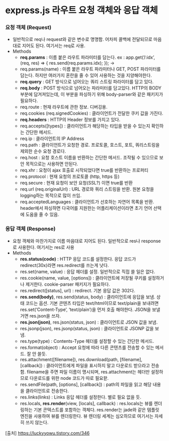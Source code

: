 # express.js 라우트 요청 객체와 응답 객체

### 요청 객체 (Request)

- 일반적으로 req나 request와 같은 변수로 명명함. 어차피 콜백에 전달되므로 마음대로 지어도 된다. 여기서는 req로 사용.
- Methods
  - **req.params** : 이름 붙은 라우트 파라미터를 담는다. ex : app.get(’/:idx’, (req, res) => { res.send(req.params.idx); }); -> 
  - req.params(name) : 이름 붙은 라우트 파라미터나 GET, POST 파라미터를 담는다. 하지만 여러가지 혼란을 줄 수 있어 사용하는 것을 지양해야한다.
  - **req.query** : GET 방식으로 넘어오는 쿼리 스트링 파라미터를 담고 있다.
  - **req.body** : POST 방식으로 넘어오는 파라미터를 담고있다. HTTP의 BODY 부분에 담겨져있는데, 이 부분을 파싱하기 위해 body-parser와 같은 패키지가 필요하다.
  - req.route : 현재 라우트에 관한 정보. 디버깅용.
  - req.cookies (req.signedCookies) : 클라이언트가 전달한 쿠키 값을 가진다.
  - **req.headers** : HTTP의 Header 정보를 가지고 있다.
  - req.accepts([types]) : 클라이언트가 해당하는 타입을 받을 수 있는지 확인하는 간단한 메서드.
  - req.ip : 클라이언트의 IP Address
  - req.path : 클라이언트가 요청한 경로. 프로토콜, 호스트, 포트, 쿼리스트링을 제외한 순수 요청 경로다.
  - req.host : 요청 호스트 이름을 반환하는 간단한 메서드. 조작될 수 있으므로 보안 목적으로는 사용하면 안된다.
  - req.xhr : 요청이 ajax 호출로 시작되었다면 true를 반환하는 프로퍼티
  - req.protocol : 현재 요청의 프로토콜 (http, https 등)
  - req.secure : 현재 요청이 보안 요청(SSL?) 이면 true를 반환
  - req.url (req.originalUrl) : URL 경로와 쿼리 스트링을 반환. 원본 요청을 logging하는 목적으로 많이 쓰임.
  - req.acceptedLanguages : 클라이언트가 선호하는 자연어 목록을 반환. header에서 파싱하면 다국어를 지원한는 어플리케이션이라면 초기 언어 선택에 도움을 줄 수 있음.

### 응답 객체 (Response)

- 요청 객체와 마찬가지로 이름 마음대로 지어도 된다. 일반적으로 res나 response로 사용한다. 여기서는 res로 사용
- Methods
  - **res.status(code)** : HTTP 응답 코드를 설정한다. 응답 코드가 redirect(30x)라면 res.redirect를 쓰는게 낫다.
  - res.set(name, value) : 응답 헤더를 설정. 일반적으로 직접 쓸 일은 없다.
  - res.cookie(name, value, [options]) : 클라이언트에 저장될 쿠키를 설정하거나 제거한다. cookie-parser 패키지가 필요하다.
  - res.redirect([status], url) : redirect. 기본 응답 값은 302다.
  - **res.send(body)**, res.send(status, body) : 클라이언트에 응답을 보냄. 상태 코드는 옵션. 기본 콘텐츠 타입은 text/html이므로 text/plain을 보내려면 res.set(‘Content-Type’, ‘text/plain’)을 먼저 호출 해야한다. JSON을 보낼거면 res.json을 쓰자.
  - **res.json(json)**, res.json(status, json) : 클라이언트로 JSON 값을 보냄.
  - res.jsonp(json), res.jsonp(status, json) : 클라이언트로 JSONP 값을 보냄.
  - res.type(type) : Contents-Type 헤더를 설정할 수 있는 간단한 메서드.
  - res.format(object) : Accept 요청에 따라 다른 콘텐츠를 전송할 수 있는 메서드. 잘 안 쓸듯.
  - res.attachment([filename]), res.download(path, [filename], [callback]) : 클라이언트에게 파일을 표시하지 말고 다운로드 받으라고 전송함. filename을 주면 파일 이름이 명시되며, res.attachment는 헤더만 설정하므로 다운로드를 위한 node 코드가 따로 필요핟.
  - res.sendFile(path, [options], [callback]) : path의 파일을 읽고 해당 내용을 클라이언트로 전송한다.
  - res.links(links) : Links 응답 헤더를 설정한다. 별로 필요 없을 듯.
  - res.locals, **res.render**(view, [locals], callback) : res.locals는 뷰를 렌더링하는 기본 콘텍스트를 포함하는 객체다. res.render는 jade와 같은 템플릿 엔진을 사용하여 뷰를 렌더링한다. 뷰 렌더링 세계는 심오하므로 여기서는 자세히 쓰지 않는다.



[출처] https://luckyyowu.tistory.com/346